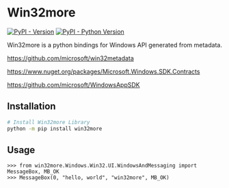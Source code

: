 # Win32more

[![PyPI - Version](https://img.shields.io/pypi/v/win32more.svg)](https://pypi.org/project/win32more)
[![PyPI - Python Version](https://img.shields.io/pypi/pyversions/win32more.svg)](https://pypi.org/project/win32more)

Win32more is a python bindings for Windows API generated from metadata.

https://github.com/microsoft/win32metadata

https://www.nuget.org/packages/Microsoft.Windows.SDK.Contracts

https://github.com/microsoft/WindowsAppSDK

## Installation

```bash
# Install Win32more Library
python -m pip install win32more
```

## Usage

```pycon
>>> from win32more.Windows.Win32.UI.WindowsAndMessaging import MessageBox, MB_OK
>>> MessageBox(0, "hello, world", "win32more", MB_OK)
```
